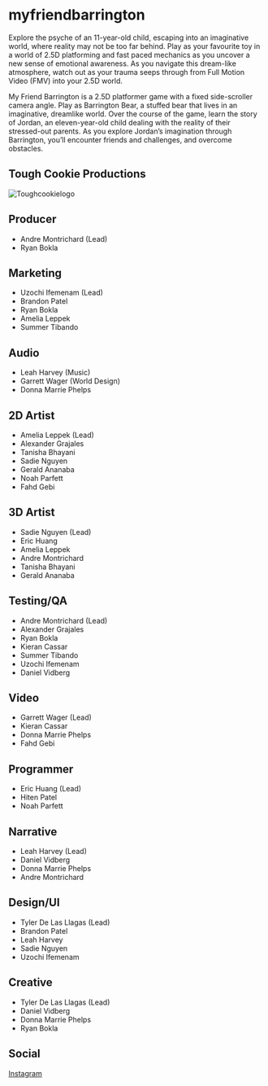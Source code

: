 # myfriendbarrington
Explore the psyche of an 11-year-old child, escaping into an imaginative world, where reality may not be too far behind. Play as your favourite toy in a world of 2.5D platforming and fast paced mechanics as you uncover a new sense of emotional awareness. As you navigate this dream-like atmosphere, watch out as your trauma seeps through from Full Motion Video (FMV) into your 2.5D world. 

My Friend Barrington is a 2.5D platformer game with a fixed side-scroller camera angle. Play as Barrington Bear, a stuffed bear that lives in an imaginative, dreamlike world. Over the course of the game, learn the story of Jordan, an eleven-year-old child dealing with the reality of their stressed-out parents. As you explore Jordan’s imagination through Barrington, you’ll encounter friends and challenges, and overcome obstacles. 


## Tough Cookie Productions 
![Toughcookielogo](GitHub\myfriendbarrington\GitHubArt\toughcookieslogo.png) 
## Producer
- Andre Montrichard (Lead)
- Ryan Bokla
## Marketing
- Uzochi Ifemenam (Lead)
- Brandon Patel
- Ryan Bokla
- Amelia Leppek
- Summer Tibando
## Audio
- Leah Harvey (Music)
- Garrett Wager (World Design)
- Donna Marrie Phelps
## 2D Artist
- Amelia Leppek (Lead)
- Alexander Grajales
- Tanisha Bhayani
- Sadie Nguyen
- Gerald Ananaba
- Noah Parfett
- Fahd Gebi
## 3D Artist
- Sadie Nguyen (Lead)
- Eric Huang
- Amelia Leppek
- Andre Montrichard
- Tanisha Bhayani
- Gerald Ananaba
## Testing/QA
- Andre Montrichard (Lead)
- Alexander Grajales
- Ryan Bokla
- Kieran Cassar
- Summer Tibando
- Uzochi Ifemenam
- Daniel Vidberg
## Video
- Garrett Wager (Lead)
- Kieran Cassar
- Donna Marrie Phelps
- Fahd Gebi
## Programmer
- Eric Huang (Lead)
- Hiten Patel
- Noah Parfett
## Narrative
- Leah Harvey (Lead)
- Daniel Vidberg
- Donna Marrie Phelps
- Andre Montrichard
## Design/UI
- Tyler De Las Llagas (Lead)
- Brandon Patel
- Leah Harvey
- Sadie Nguyen
- Uzochi Ifemenam
## Creative
- Tyler De Las Llagas (Lead)
- Daniel Vidberg
- Donna Marrie Phelps
- Ryan Bokla
## Social 
[Instagram]( https://www.instagram.com/itsbarringtonbear?igsh=MWNiYXplamgydW4ybA==)

